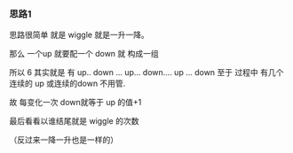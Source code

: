 ### 思路1

思路很简单 就是 wiggle 就是一升一降。

那么 一个up 就要配一个 down 就 构成一组

所以 6 其实就是 有 up.. down ... up... down.... up ... down 至于 过程中 有几个连续的 up 或连续的down 不用管.

故 每变化一次 down就等于 up 的值+1

最后看看以谁结尾就是 wiggle 的次数

（反过来一降一升也是一样的）
